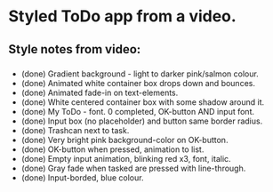 # Styled ToDo app from a video.

## Style notes from video:
###
* (done) Gradient background - light to darker pink/salmon colour.
* (done) Animated white container box drops down and bounces.
* (done) Animated fade-in on text-elements.
* (done) White centered container box with some shadow around it.
* (done) My ToDo - font. 0 completed, OK-button AND input font.
* (done) Input box (no placeholder) and button same border radius.
* (done) Trashcan next to task.
* (done) Very bright pink background-color on OK-button. 
* (done) OK-button when pressed, animation to list.
* (done) Empty input animation, blinking red x3, font, italic.
* (done) Gray fade when tasked are pressed with line-through.
* (done) Input-borded, blue colour.